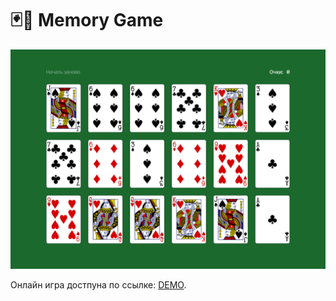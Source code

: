 # 🃏🧠 Memory Game

<p align="center">
  <img src="preview.png">
</p>


Онлайн игра достпуна по ссылке: [DEMO](http://shevchux.github.io/memory-game).